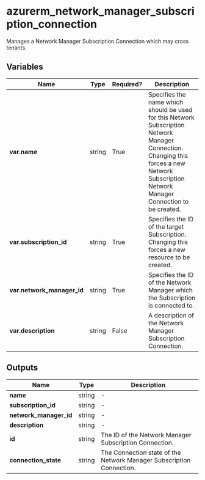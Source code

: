 # azurerm_network_manager_subscription_connection

Manages a Network Manager Subscription Connection which may cross tenants.

## Variables

| Name | Type | Required? |  Description |
| ---- | ---- | --------- |  ----------- |
| **var.name** | string | True | Specifies the name which should be used for this Network Subscription Network Manager Connection. Changing this forces a new Network Subscription Network Manager Connection to be created. | 
| **var.subscription_id** | string | True | Specifies the ID of the target Subscription. Changing this forces a new resource to be created. | 
| **var.network_manager_id** | string | True | Specifies the ID of the Network Manager which the Subscription is connected to. | 
| **var.description** | string | False | A description of the Network Manager Subscription Connection. | 



## Outputs

| Name | Type | Description |
| ---- | ---- | --------- | 
| **name** | string  | - | 
| **subscription_id** | string  | - | 
| **network_manager_id** | string  | - | 
| **description** | string  | - | 
| **id** | string  | The ID of the Network Manager Subscription Connection. | 
| **connection_state** | string  | The Connection state of the Network Manager Subscription Connection. | 